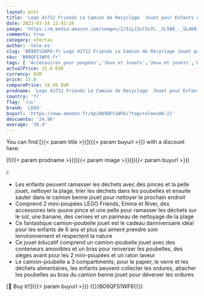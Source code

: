```yaml
---
layout: post
title: 'Lego 41712 Friends Le Camion de Recyclage  Jouet pour Enfants de 6 Ans  avec Bennes et Poubelles  Ensemble Éducatif et Amusant sur Le Métier d Éboueur'
date: 2023-03-24 12:41:26
image: 'https://m.media-amazon.com/images/I/51yJ2ulSx7L._SL500_._SL400_.jpg'
comments: true
category: ofertas
author: 'tole.es'
slug: 'B09QFS1WF6-fr Lego 41712 Friends Le Camion de Recyclage Jouet pour...'
sku: 'B09QFS1WF6-fr'
tags: [ 'Accessoires pour poupées','Jeux et Jouets','Jeux et jouets','Poupées et accessoires','Véhicules pour poupées','Vélos de poupée','lego','🇫🇷', ]
actualPrice: 15.0 EUR
currency: EUR
price: 15.0
comparePrice: 19.99 EUR
prodname: 'Lego 41712 Friends Le Camion de Recyclage  Jouet pour Enfants de 6 Ans  avec Bennes et Poubelles  Ensemble Éducatif et Amusant sur Le Métier d Éboueur'
country: 'fr'
flag: '🇫🇷'
brand: 'LEGO'
buyurl: 'https://www.amazon.fr/dp/B09QFS1WF6/?tag=tolees0d-21'
descuento: '24.96'
average: '16.4'
---
```


You can find [{{< param title >}}]({{< param buyurl >}}) with a discount here:

[![{{< param prodname >}}]({{< param image >}})]({{< param buyurl >}})

ℹ️:

- Les enfants peuvent ramasser les déchets avec des pinces et la pelle jouet, nettoyer la plage, trier les déchets dans les poubelles et ensuite sauter dans le camion benne jouet pour nettoyer le prochain endroit
- Comprend 2 mini-poupées LEGO Friends, Emma et River, des accessoires tels quune pince et une pelle pour ramasser les déchets sur le sol, une banane, des cerises et un panneau de nettoyage de la plage
- Ce fantastique camion-poubelle jouet est le cadeau danniversaire idéal pour les enfants de 6 ans et plus qui aiment prendre soin lenvironnement et respectent la nature
- Ce jouet éducatif comprend un camion-poubelle jouet avec des conteneurs amovibles et un bras pour renverser les poubelles, des sièges avant pour les 2 mini-poupées et un raton laveur
- Le camion-poubelle a 3 compartiments, pour le papier, le verre et les déchets alimentaires, les enfants peuvent collecter les ordures, attacher les poubelles au bras du camion benne jouet pour déverser les ordures

[🛒 Buy it!!]({{< param buyurl >}})
{{<world>}}B09QFS1WF6{{</world>}}
